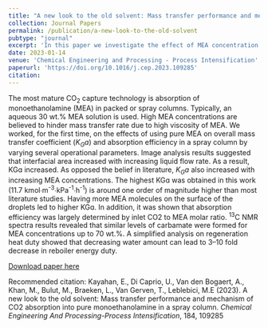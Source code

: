```yaml
---
title: "A new look to the old solvent: Mass transfer performance and mechanism of CO2 absorption into pure monoethanolamine in a spray column"
collection: Journal Papers
permalink: /publication/a-new-look-to-the-old-solvent
pubtype: "journal"
excerpt: 'In this paper we investigate the effect of MEA concentration on the overall mass transfer coefficient in spray column on CO<sub>2</sub> capture'
date: 2023-01-14
venue: 'Chemical Engineering and Processing - Process Intensification'
paperurl: 'https://doi.org/10.1016/j.cep.2023.109285'
citation: 
---
```

The most mature CO<sub>2</sub> capture technology is absorption of monoethanolamine (MEA) in packed or spray columns. Typically, an aqueous 30 wt.% MEA solution is used. High MEA concentrations are believed to hinder mass transfer rate due to high viscosity of MEA. We worked, for the first time, on the effects of using pure MEA on overall mass transfer coefficient (<i>K<sub>G</sub>ɑ</i>) and absorption efficiency in a spray column by varying several operational parameters. Image analysis results suggested that interfacial area increased with increasing liquid flow rate. As a result, KGɑ increased. As opposed the belief in literature, <i>K<sub>G</sub>ɑ</i> also increased with increasing MEA concentrations. The highest KGɑ was obtained in this work (11.7 kmol∙m<sup>-3</sup>∙kPa<sup>-1</sup>∙h<sup>-1</sup>) is around one order of magnitude higher than most literature studies. Having more MEA molecules on the surface of the droplets led to higher KGɑ. In addition, it was shown that absorption efficiency was largely determined by inlet CO2 to MEA molar ratio. <sup>13</sup>C NMR spectra results revealed that similar levels of carbamate were formed for MEA concentrations up to 70 wt.%. A simplified analysis on regeneration heat duty showed that decreasing water amount can lead to 3–10 fold decrease in reboiler energy duty.

[Download paper here](https://doi.org/10.1016/j.cep.2023.109285)

Recommended citation: Kayahan, E., Di Caprio, U., Van den Bogaert, A., Khan, M., Bulut, M., Braeken, L., Van Gerven, T., Leblebici, M.E (2023). A new look to the old solvent: Mass transfer performance and mechanism of CO2 absorption into pure monoethanolamine in a spray column. <i>Chemical Engineering And Processing-Process Intensification</i>, 184, 109285